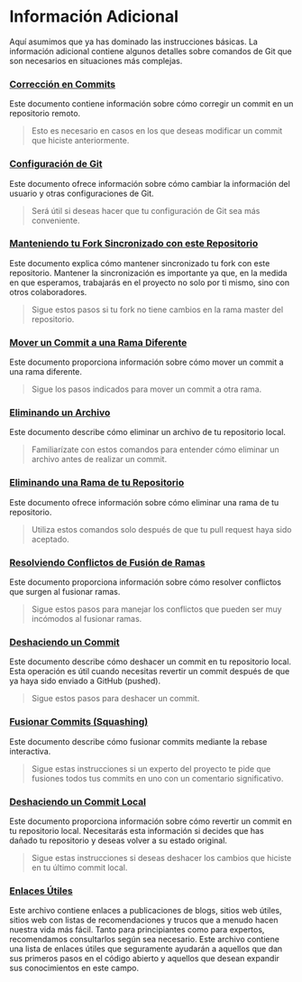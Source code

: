 # Información Adicional

Aquí asumimos que ya has dominado las instrucciones básicas. La información adicional contiene algunos detalles sobre comandos de Git que son necesarios en situaciones más complejas.

### [Corrección en Commits](corrigiendo-un-commit.es.md)
Este documento contiene información sobre cómo corregir un commit en un repositorio remoto.
> Esto es necesario en casos en los que deseas modificar un commit que hiciste anteriormente.

### [Configuración de Git](configurando-git.es.md)
Este documento ofrece información sobre cómo cambiar la información del usuario y otras configuraciones de Git.
> Será útil si deseas hacer que tu configuración de Git sea más conveniente.

### [Manteniendo tu Fork Sincronizado con este Repositorio](manteniendo-tu-fork-sincronizado-con-este-repositorio.es.md)
Este documento explica cómo mantener sincronizado tu fork con este repositorio. Mantener la sincronización es importante ya que, en la medida en que esperamos, trabajarás en el proyecto no solo por ti mismo, sino con otros colaboradores.
> Sigue estos pasos si tu fork no tiene cambios en la rama master del repositorio.

### [Mover un Commit a una Rama Diferente](moviendo-un-commit-a-una-rama-diferente.es.md)
Este documento proporciona información sobre cómo mover un commit a una rama diferente.
> Sigue los pasos indicados para mover un commit a otra rama.

### [Eliminando un Archivo](eliminando-un-archivo.es.md)
Este documento describe cómo eliminar un archivo de tu repositorio local.
> Familiarízate con estos comandos para entender cómo eliminar un archivo antes de realizar un commit.

### [Eliminando una Rama de tu Repositorio](eliminando-una-rama-de-tu-repositorio.es.md)
Este documento ofrece información sobre cómo eliminar una rama de tu repositorio.
> Utiliza estos comandos solo después de que tu pull request haya sido aceptado.

### [Resolviendo Conflictos de Fusión de Ramas](resolviendo-conflictos-de-fusion-de-ramas.es.md)
Este documento proporciona información sobre cómo resolver conflictos que surgen al fusionar ramas.
> Sigue estos pasos para manejar los conflictos que pueden ser muy incómodos al fusionar ramas.

### [Deshaciendo un Commit](deshaciendo-un-commit.es.md)
Este documento describe cómo deshacer un commit en tu repositorio local. Esta operación es útil cuando necesitas revertir un commit después de que ya haya sido enviado a GitHub (pushed).
> Sigue estos pasos para deshacer un commit.

### [Fusionar Commits (Squashing)](fusionando-commits.es.md)
Este documento describe cómo fusionar commits mediante la rebase interactiva.
> Sigue estas instrucciones si un experto del proyecto te pide que fusiones todos tus commits en uno con un comentario significativo.

### [Deshaciendo un Commit Local](deshaciendo-un-commit-local.es.md)
Este documento proporciona información sobre cómo revertir un commit en tu repositorio local. Necesitarás esta información si decides que has dañado tu repositorio y deseas volver a su estado original.
> Sigue estas instrucciones si deseas deshacer los cambios que hiciste en tu último commit local.

### [Enlaces Útiles](enlaces-utiles-para-aprender-mas.es.md)
Este archivo contiene enlaces a publicaciones de blogs, sitios web útiles, sitios web con listas de recomendaciones y trucos que a menudo hacen nuestra vida más fácil. Tanto para principiantes como para expertos, recomendamos consultarlos según sea necesario. Este archivo contiene una lista de enlaces útiles que seguramente ayudarán a aquellos que dan sus primeros pasos en el código abierto y aquellos que desean expandir sus conocimientos en este campo.
